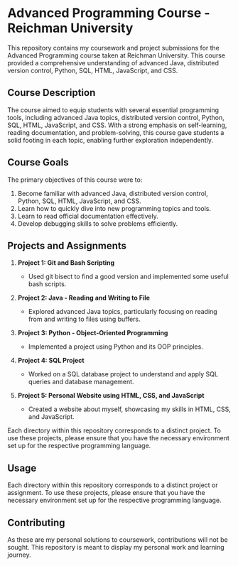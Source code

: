 # Advanced Programming Course - Reichman University

This repository contains my coursework and project submissions for the Advanced Programming course taken at Reichman University. This course provided a comprehensive understanding of advanced Java, distributed version control, Python, SQL, HTML, JavaScript, and CSS.

## Course Description

The course aimed to equip students with several essential programming tools, including advanced Java topics, distributed version control, Python, SQL, HTML, JavaScript, and CSS. With a strong emphasis on self-learning, reading documentation, and problem-solving, this course gave students a solid footing in each topic, enabling further exploration independently.

## Course Goals

The primary objectives of this course were to:

1. Become familiar with advanced Java, distributed version control, Python, SQL, HTML, JavaScript, and CSS.
2. Learn how to quickly dive into new programming topics and tools.
3. Learn to read official documentation effectively.
4. Develop debugging skills to solve problems efficiently.

## Projects and Assignments

1. **Project 1: Git and Bash Scripting**

   - Used git bisect to find a good version and implemented some useful bash scripts.

2. **Project 2: Java - Reading and Writing to File**

   - Explored advanced Java topics, particularly focusing on reading from and writing to files using buffers.

3. **Project 3: Python - Object-Oriented Programming**

   - Implemented a project using Python and its OOP principles.

4. **Project 4: SQL Project**

   - Worked on a SQL database project to understand and apply SQL queries and database management.

5. **Project 5: Personal Website using HTML, CSS, and JavaScript**
   - Created a website about myself, showcasing my skills in HTML, CSS, and JavaScript.

Each directory within this repository corresponds to a distinct project. To use these projects, please ensure that you have the necessary environment set up for the respective programming language.

## Usage

Each directory within this repository corresponds to a distinct project or assignment. To use these projects, please ensure that you have the necessary environment set up for the respective programming language.

## Contributing

As these are my personal solutions to coursework, contributions will not be sought. This repository is meant to display my personal work and learning journey.
